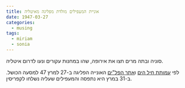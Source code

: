 ```yaml
---
title: אוניית המעפילים מולדת מפליגה מאיטליה
date: 1947-03-27
categories:
  - musing
tags:
  - miriam
  - sonia
---
```


סוניה ובתה מרים חצו את אירופה, שהו במחנות עקורים ונעו לדרום איטליה.

לפי [עמותת חיל הים](http://www.amutayam.org.il/?CategoryID=318&ArticleID=487)
ו[אתר הפל"ים](http://www.palyam.org/Hahapala/Teur_haflagot/hf_Moledet.php)
האונייה הפליגה ב-27 למרץ 47 למסעה הכושל.
ב-31 במרץ היא נתפסה והמעפילים שעליה נשלחו לקפריסין.
